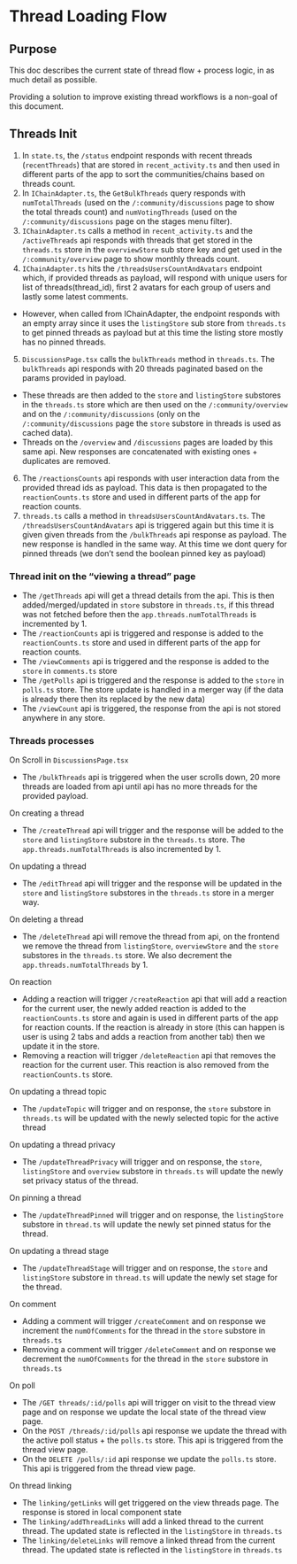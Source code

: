 # Thread Loading Flow

## Purpose

This doc describes the current state of thread flow + process logic, in as much detail as possible.

Providing a solution to improve existing thread workflows is a non-goal of this document.

## Threads Init

1. In `state.ts`, the `/status` endpoint responds with recent threads (`recentThreads`) that are stored in `recent_activity.ts` and then used in different parts of the app to sort the communities/chains based on threads count.
2. In `IChainAdapter.ts`, the `GetBulkThreads` query responds with `numTotalThreads` (used on the `/:community/discussions` page to show the total threads count) and `numVotingThreads` (used on the `/:community/discussions` page on the stages menu filter).
3. `IChainAdapter.ts` calls a method in `recent_activity.ts` and the `/activeThreads` api responds with threads that get stored in the `threads.ts` store in the `overviewStore` sub store key and get used in the `/:community/overview` page to show monthly threads count.
4. `IChainAdapter.ts` hits the `/threadsUsersCountAndAvatars` endpoint which, if provided threads as payload, will respond with unique users for list of threads(thread_id), first 2 avatars for each group of users and lastly some latest comments.

- However, when called from IChainAdapter, the endpoint responds with an empty array since it uses the `listingStore` sub store from `threads.ts` to get pinned threads as payload but at this time the listing store mostly has no pinned threads.

5. `DiscussionsPage.tsx` calls the `bulkThreads` method in `threads.ts`. The `bulkThreads` api responds with 20 threads paginated based on the params provided in payload.

- These threads are then added to the `store` and `listingStore` substores in the `threads.ts` store which are then used on the `/:community/overview` and on the `/:community/discussions` (only on the `/:community/discussions` page the `store` substore in threads is used as cached data).
- Threads on the `/overview` and `/discussions` pages are loaded by this same api. New responses are concatenated with existing ones + duplicates are removed.

6. The `/reactionsCounts` api responds with user interaction data from the provided thread ids as payload. This data is then propagated to the `reactionCounts.ts` store and used in different parts of the app for reaction counts.
7. `threads.ts` calls a method in `threadsUsersCountAndAvatars.ts`. The `/threadsUsersCountAndAvatars` api is triggered again but this time it is given given threads from the `/bulkThreads` api response as payload. The new response is handled in the same way. At this time we dont query for pinned threads (we don’t send the boolean pinned key as payload)

### Thread init on the “viewing a thread” page

- The `/getThreads` api will get a thread details from the api. This is then added/merged/updated in `store` substore in `threads.ts`, if this thread was not fetched before then the `app.threads.numTotalThreads` is incremented by 1.
- The `/reactionCounts` api is triggered and response is added to the `reactionCounts.ts` store and used in different parts of the app for reaction counts.
- The `/viewComments` api is triggered and the response is added to the `store` in `comments.ts` store
- The `/getPolls` api is triggered and the response is added to the `store` in `polls.ts` store. The store update is handled in a merger way (if the data is already there then its replaced by the new data)
- The `/viewCount` api is triggered, the response from the api is not stored anywhere in any store.

### Threads processes

On Scroll in `DiscussionsPage.tsx`

- The `/bulkThreads` api is triggered when the user scrolls down, 20 more threads are loaded from api until api has no more threads for the provided payload.

On creating a thread

- The `/createThread` api will trigger and the response will be added to the `store` and `listingStore` substore in the `threads.ts` store. The `app.threads.numTotalThreads` is also incremented by 1.

On updating a thread

- The `/editThread` api will trigger and the response will be updated in the `store` and `listingStore` substores in the `threads.ts` store in a merger way.

On deleting a thread

- The `/deleteThread` api will remove the thread from api, on the frontend we remove the thread from `listingStore`, `overviewStore` and the `store` substores in the `threads.ts` store. We also decrement the `app.threads.numTotalThreads` by 1.

On reaction

- Adding a reaction will trigger `/createReaction` api that will add a reaction for the current user, the newly added reaction is added to the `reactionCounts.ts` store and again is used in different parts of the app for reaction counts. If the reaction is already in store (this can happen is user is using 2 tabs and adds a reaction from another tab) then we update it in the store.
- Removing a reaction will trigger `/deleteReaction` api that removes the reaction for the current user. This reaction is also removed from the `reactionCounts.ts` store.

On updating a thread topic

- The `/updateTopic` will trigger and on response, the `store` substore in `threads.ts` will be updated with the newly selected topic for the active thread

On updating a thread privacy

- The `/updateThreadPrivacy` will trigger and on response, the `store`, `listingStore` and `overview` substore in `threads.ts` will update the newly set privacy status of the thread.

On pinning a thread

- The `/updateThreadPinned` will trigger and on response, the `listingStore` substore in `thread.ts` will update the newly set pinned status for the thread.

On updating a thread stage

- The `/updateThreadStage` will trigger and on response, the `store` and `listingStore` substore in `thread.ts` will update the newly set stage for the thread.

On comment

- Adding a comment will trigger `/createComment` and on response we increment the `numOfComments` for the thread in the `store` substore in `threads.ts`
- Removing a comment will trigger `/deleteComment` and on response we decrement the `numOfComments` for the thread in the `store` substore in `threads.ts`

On poll

- The `/GET threads/:id/polls` api will trigger on visit to the thread view page and on response we update the local state of the thread view page.
- On the `POST /threads/:id/polls` api response we update the thread with the active poll status + the `polls.ts` store. This api is triggered from the thread view page.
- On the `DELETE /polls/:id` api response we update the `polls.ts` store. This api is triggered from the thread view page.

On thread linking

- The `linking/getLinks` will get triggered on the view threads page. The response is stored in local component state
- The `linking/addThreadLinks` will add a linked thread to the current thread. The updated state is reflected in the `listingStore` in `threads.ts`
- The `linking/deleteLinks` will remove a linked thread from the current thread. The updated state is reflected in the `listingStore` in `threads.ts`
